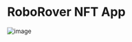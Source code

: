 # RoboRover NFT App

![image](https://github.com/NFTEarth/robo-rover-nft/assets/29180454/3629ce14-866e-4238-b04f-e764d464ea48)

